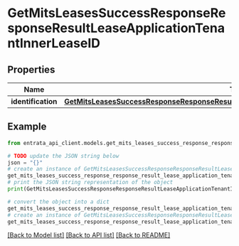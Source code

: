# GetMitsLeasesSuccessResponseResponseResultLeaseApplicationTenantInnerLeaseID


## Properties

Name | Type | Description | Notes
------------ | ------------- | ------------- | -------------
**identification** | [**GetMitsLeasesSuccessResponseResponseResultLeaseApplicationTenantInnerLeaseIDIdentification**](GetMitsLeasesSuccessResponseResponseResultLeaseApplicationTenantInnerLeaseIDIdentification.md) |  | 

## Example

```python
from entrata_api_client.models.get_mits_leases_success_response_response_result_lease_application_tenant_inner_lease_id import GetMitsLeasesSuccessResponseResponseResultLeaseApplicationTenantInnerLeaseID

# TODO update the JSON string below
json = "{}"
# create an instance of GetMitsLeasesSuccessResponseResponseResultLeaseApplicationTenantInnerLeaseID from a JSON string
get_mits_leases_success_response_response_result_lease_application_tenant_inner_lease_id_instance = GetMitsLeasesSuccessResponseResponseResultLeaseApplicationTenantInnerLeaseID.from_json(json)
# print the JSON string representation of the object
print(GetMitsLeasesSuccessResponseResponseResultLeaseApplicationTenantInnerLeaseID.to_json())

# convert the object into a dict
get_mits_leases_success_response_response_result_lease_application_tenant_inner_lease_id_dict = get_mits_leases_success_response_response_result_lease_application_tenant_inner_lease_id_instance.to_dict()
# create an instance of GetMitsLeasesSuccessResponseResponseResultLeaseApplicationTenantInnerLeaseID from a dict
get_mits_leases_success_response_response_result_lease_application_tenant_inner_lease_id_from_dict = GetMitsLeasesSuccessResponseResponseResultLeaseApplicationTenantInnerLeaseID.from_dict(get_mits_leases_success_response_response_result_lease_application_tenant_inner_lease_id_dict)
```
[[Back to Model list]](../README.md#documentation-for-models) [[Back to API list]](../README.md#documentation-for-api-endpoints) [[Back to README]](../README.md)


